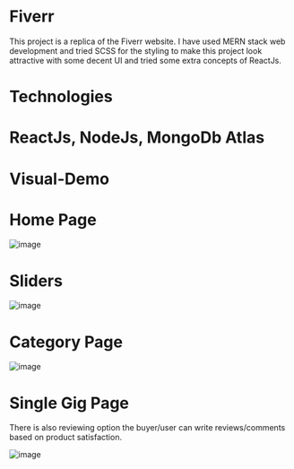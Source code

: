 # Fiverr
This project is a replica of the Fiverr website. I have used MERN stack web development and tried SCSS for the styling to make this project look attractive with some decent UI and tried some extra concepts of ReactJs.

# Technologies 
# ReactJs, NodeJs, MongoDb Atlas 

# Visual-Demo 

# Home Page

![image](https://github.com/Dhruv29103/Fiverr/assets/91152898/e4a29ff1-fcfa-4044-8e62-2798c82c2192)

# Sliders 

![image](https://github.com/Dhruv29103/Fiverr/assets/91152898/e037318e-083b-4e74-ad10-32dbb52aa4b7) 

# Category Page

![image](https://github.com/Dhruv29103/Fiverr/assets/91152898/6dfdc01b-7ade-494c-a657-9e87553c4057)

# Single Gig Page 
There is also reviewing option the buyer/user can write reviews/comments based on product satisfaction.

![image](https://github.com/Dhruv29103/Fiverr/assets/91152898/c9cd31c5-d04c-4b74-acf6-7be517c791e2)








